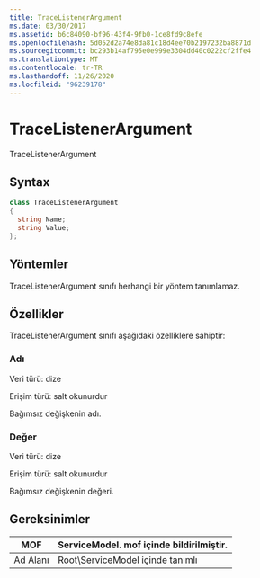 ```yaml
---
title: TraceListenerArgument
ms.date: 03/30/2017
ms.assetid: b6c84090-bf96-43f4-9fb0-1ce8fd9c8efe
ms.openlocfilehash: 5d052d2a74e8da81c18d4ee70b2197232ba8871d
ms.sourcegitcommit: bc293b14af795e0e999e3304dd40c0222cf2ffe4
ms.translationtype: MT
ms.contentlocale: tr-TR
ms.lasthandoff: 11/26/2020
ms.locfileid: "96239178"
---
```

# <a name="tracelistenerargument"></a>TraceListenerArgument

TraceListenerArgument  
  
## <a name="syntax"></a>Syntax  
  
```csharp
class TraceListenerArgument  
{  
  string Name;  
  string Value;  
};  
```  
  
## <a name="methods"></a>Yöntemler  

 TraceListenerArgument sınıfı herhangi bir yöntem tanımlamaz.  
  
## <a name="properties"></a>Özellikler  

 TraceListenerArgument sınıfı aşağıdaki özelliklere sahiptir:  
  
### <a name="name"></a>Adı  

 Veri türü: dize  
  
 Erişim türü: salt okunurdur  
  
 Bağımsız değişkenin adı.  
  
### <a name="value"></a>Değer  

 Veri türü: dize  
  
 Erişim türü: salt okunurdur  
  
 Bağımsız değişkenin değeri.  
  
## <a name="requirements"></a>Gereksinimler  
  
|MOF|ServiceModel. mof içinde bildirilmiştir.|  
|---------|-----------------------------------|  
|Ad Alanı|Root\ServiceModel içinde tanımlı|
